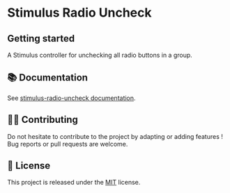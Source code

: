 # Stimulus Radio Uncheck

## Getting started

A Stimulus controller for unchecking all radio buttons in a group.

## 📚 Documentation

See [stimulus-radio-uncheck documentation](https://www.stimulus-components.com/docs/stimulus-radio-uncheck/).

## 👷‍♂️ Contributing

Do not hesitate to contribute to the project by adapting or adding features ! Bug reports or pull requests are welcome.

## 📝 License

This project is released under the [MIT](http://opensource.org/licenses/MIT) license.
